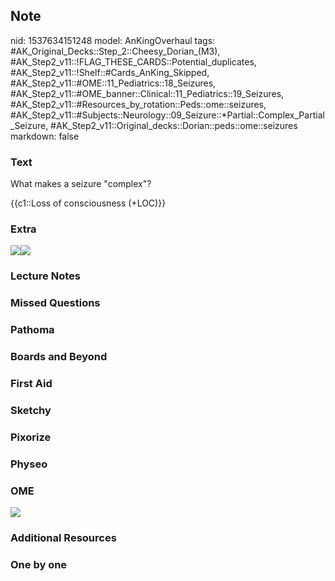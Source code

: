 ## Note
nid: 1537634151248
model: AnKingOverhaul
tags: #AK_Original_Decks::Step_2::Cheesy_Dorian_(M3), #AK_Step2_v11::!FLAG_THESE_CARDS::Potential_duplicates, #AK_Step2_v11::!Shelf::#Cards_AnKing_Skipped, #AK_Step2_v11::#OME::11_Pediatrics::18_Seizures, #AK_Step2_v11::#OME_banner::Clinical::11_Pediatrics::19_Seizures, #AK_Step2_v11::#Resources_by_rotation::Peds::ome::seizures, #AK_Step2_v11::#Subjects::Neurology::09_Seizure::*Partial::Complex_Partial_Seizure, #AK_Step2_v11::Original_decks::Dorian::peds::ome::seizures
markdown: false

### Text
What makes a seizure "complex"?
<div>
  {{c1::Loss of consciousness (+LOC)}}
</div>

### Extra
<img src="paste-2368966521520129.jpg"><img src=
"paste-34900904247297.jpg">

### Lecture Notes


### Missed Questions


### Pathoma


### Boards and Beyond


### First Aid


### Sketchy


### Pixorize


### Physeo


### OME
<div class="ome-widget">
  <a href=
  "https://onlinemeded.org/spa/pediatrics/seizures/acquire?ref=anki">
  <img src="_OME_AnkiFlashcards_Lesson_2.png"></a>
</div>

### Additional Resources


### One by one

